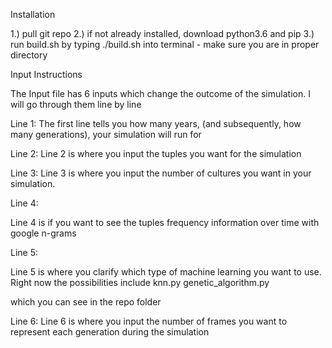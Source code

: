 Installation

1.) pull git repo
2.) if not already installed, download python3.6 and pip
3.) run build.sh by typing ./build.sh into terminal - make sure you are in proper directory


Input Instructions

The Input file has 6 inputs which change the outcome of the simulation. I will go through them line by line

Line 1:
The first line tells you how many years, (and subsequently, how many generations), your simulation will run for

Line 2:
Line 2 is where you input the tuples you want for the simulation

Line 3:
Line 3 is where you input the number of cultures you want in your simulation.

Line 4:

Line 4 is if you want to see the tuples frequency information over time with google n-grams

Line 5:

Line 5 is where you clarify which type of machine learning you want to use. Right now the possibilities include
knn.py
genetic_algorithm.py

which you can see in the repo folder

Line 6:
Line 6 is where you input the number of frames you want to represent each generation during the simulation
